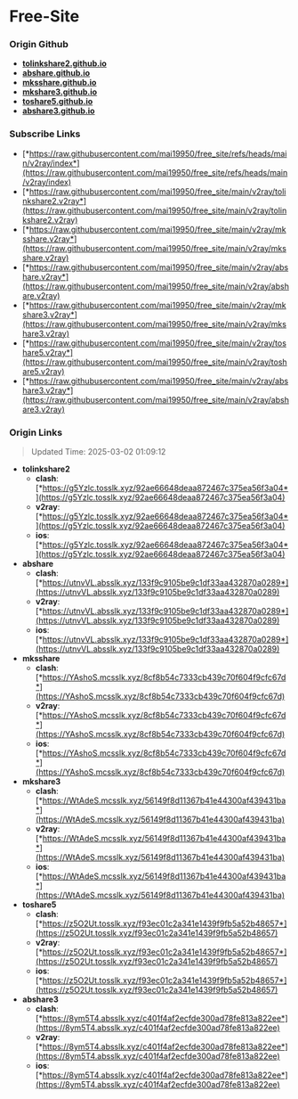 # Free-Site

### Origin Github

- [**tolinkshare2.github.io**](https://github.com/tolinkshare2/tolinkshare2.github.io)
- [**abshare.github.io**](https://github.com/abshare/abshare.github.io)
- [**mksshare.github.io**](https://github.com/mksshare/mksshare.github.io)
- [**mkshare3.github.io**](https://github.com/mkshare3/mkshare3.github.io)
- [**toshare5.github.io**](https://github.com/toshare5/toshare5.github.io)
- [**abshare3.github.io**](https://github.com/abshare3/abshare3.github.io)

### Subscribe Links

- [*https://raw.githubusercontent.com/mai19950/free_site/refs/heads/main/v2ray/index*](https://raw.githubusercontent.com/mai19950/free_site/refs/heads/main/v2ray/index)
- [*https://raw.githubusercontent.com/mai19950/free_site/main/v2ray/tolinkshare2.v2ray*](https://raw.githubusercontent.com/mai19950/free_site/main/v2ray/tolinkshare2.v2ray)
- [*https://raw.githubusercontent.com/mai19950/free_site/main/v2ray/mksshare.v2ray*](https://raw.githubusercontent.com/mai19950/free_site/main/v2ray/mksshare.v2ray)
- [*https://raw.githubusercontent.com/mai19950/free_site/main/v2ray/abshare.v2ray*](https://raw.githubusercontent.com/mai19950/free_site/main/v2ray/abshare.v2ray)
- [*https://raw.githubusercontent.com/mai19950/free_site/main/v2ray/mkshare3.v2ray*](https://raw.githubusercontent.com/mai19950/free_site/main/v2ray/mkshare3.v2ray)
- [*https://raw.githubusercontent.com/mai19950/free_site/main/v2ray/toshare5.v2ray*](https://raw.githubusercontent.com/mai19950/free_site/main/v2ray/toshare5.v2ray)
- [*https://raw.githubusercontent.com/mai19950/free_site/main/v2ray/abshare3.v2ray*](https://raw.githubusercontent.com/mai19950/free_site/main/v2ray/abshare3.v2ray)

### Origin Links

> Updated Time: 2025-03-02 01:09:12

- **tolinkshare2**
  - **clash**: [*https://g5Yzlc.tosslk.xyz/92ae66648deaa872467c375ea56f3a04*](https://g5Yzlc.tosslk.xyz/92ae66648deaa872467c375ea56f3a04)
  - **v2ray**: [*https://g5Yzlc.tosslk.xyz/92ae66648deaa872467c375ea56f3a04*](https://g5Yzlc.tosslk.xyz/92ae66648deaa872467c375ea56f3a04)
  - **ios**: [*https://g5Yzlc.tosslk.xyz/92ae66648deaa872467c375ea56f3a04*](https://g5Yzlc.tosslk.xyz/92ae66648deaa872467c375ea56f3a04)
- **abshare**
  - **clash**: [*https://utnvVL.absslk.xyz/133f9c9105be9c1df33aa432870a0289*](https://utnvVL.absslk.xyz/133f9c9105be9c1df33aa432870a0289)
  - **v2ray**: [*https://utnvVL.absslk.xyz/133f9c9105be9c1df33aa432870a0289*](https://utnvVL.absslk.xyz/133f9c9105be9c1df33aa432870a0289)
  - **ios**: [*https://utnvVL.absslk.xyz/133f9c9105be9c1df33aa432870a0289*](https://utnvVL.absslk.xyz/133f9c9105be9c1df33aa432870a0289)
- **mksshare**
  - **clash**: [*https://YAshoS.mcsslk.xyz/8cf8b54c7333cb439c70f604f9cfc67d*](https://YAshoS.mcsslk.xyz/8cf8b54c7333cb439c70f604f9cfc67d)
  - **v2ray**: [*https://YAshoS.mcsslk.xyz/8cf8b54c7333cb439c70f604f9cfc67d*](https://YAshoS.mcsslk.xyz/8cf8b54c7333cb439c70f604f9cfc67d)
  - **ios**: [*https://YAshoS.mcsslk.xyz/8cf8b54c7333cb439c70f604f9cfc67d*](https://YAshoS.mcsslk.xyz/8cf8b54c7333cb439c70f604f9cfc67d)
- **mkshare3**
  - **clash**: [*https://WtAdeS.mcsslk.xyz/56149f8d11367b41e44300af439431ba*](https://WtAdeS.mcsslk.xyz/56149f8d11367b41e44300af439431ba)
  - **v2ray**: [*https://WtAdeS.mcsslk.xyz/56149f8d11367b41e44300af439431ba*](https://WtAdeS.mcsslk.xyz/56149f8d11367b41e44300af439431ba)
  - **ios**: [*https://WtAdeS.mcsslk.xyz/56149f8d11367b41e44300af439431ba*](https://WtAdeS.mcsslk.xyz/56149f8d11367b41e44300af439431ba)
- **toshare5**
  - **clash**: [*https://z5O2Ut.tosslk.xyz/f93ec01c2a341e1439f9fb5a52b48657*](https://z5O2Ut.tosslk.xyz/f93ec01c2a341e1439f9fb5a52b48657)
  - **v2ray**: [*https://z5O2Ut.tosslk.xyz/f93ec01c2a341e1439f9fb5a52b48657*](https://z5O2Ut.tosslk.xyz/f93ec01c2a341e1439f9fb5a52b48657)
  - **ios**: [*https://z5O2Ut.tosslk.xyz/f93ec01c2a341e1439f9fb5a52b48657*](https://z5O2Ut.tosslk.xyz/f93ec01c2a341e1439f9fb5a52b48657)
- **abshare3**
  - **clash**: [*https://8ym5T4.absslk.xyz/c401f4af2ecfde300ad78fe813a822ee*](https://8ym5T4.absslk.xyz/c401f4af2ecfde300ad78fe813a822ee)
  - **v2ray**: [*https://8ym5T4.absslk.xyz/c401f4af2ecfde300ad78fe813a822ee*](https://8ym5T4.absslk.xyz/c401f4af2ecfde300ad78fe813a822ee)
  - **ios**: [*https://8ym5T4.absslk.xyz/c401f4af2ecfde300ad78fe813a822ee*](https://8ym5T4.absslk.xyz/c401f4af2ecfde300ad78fe813a822ee)

